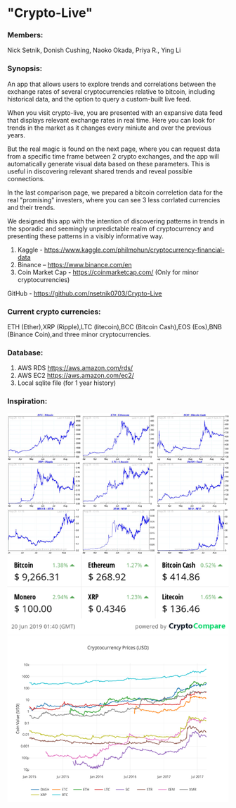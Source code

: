 # "Crypto-Live"


### Members: 
Nick Setnik, Donish Cushing, Naoko Okada, Priya R., Ying Li

### Synopsis: 
An app that allows users to explore trends and correlations between the exchange rates of several cryptocurrencies relative to bitcoin, including historical data, and the option to query a custom-built live feed.

When you visit crypto-live, you are presented with an expansive data feed that displays relevant exchange rates in real time. Here you can look for trends in the market as it changes every miniute and over the previous years.

But the real magic is found on the next page, where you can request data from a specific time frame between 2 crypto exchanges, and the app will automatically generate visual data based on these parameters. This is useful in discovering relevant shared trends and reveal possible connections.

In the last comparison page, we prepared a bitcoin correletion data for the real "promising" investers, where you can see 3 less corrlated currencies and their trends.

We designed this app with the intention of discovering patterns in trends in the sporadic and seemingly unpredictable realm of cryptocurrency and presenting these patterns in a visibly informative way.

1. Kaggle - https://www.kaggle.com/philmohun/cryptocurrency-financial-data
2. Binance – https://www.binance.com/en
3. Coin Market Cap - https://coinmarketcap.com/ (Only for minor cryptocurrencies)

GitHub - https://github.com/nsetnik0703/Crypto-Live

### Current crypto currencies:

ETH (Ether),XRP (Ripple),LTC (litecoin),BCC (Bitcoin Cash),EOS (Eos),BNB (Binance Coin),and three minor cryptocurrencies. 

### Database:
1. AWS RDS https://aws.amazon.com/rds/
2. AWS EC2 https://aws.amazon.com/ec2/
3. Local sqlite file (for 1 year history)

### Inspiration:
![Image of picture1](https://github.com/nsetnik0703/Crypto-Live/blob/master/Proposal/images/Picture1.png)
![Image of picture2](https://github.com/nsetnik0703/Crypto-Live/blob/master/Proposal/images/Picture2.png)
![Image of altcoin_prices_combined](https://github.com/nsetnik0703/Crypto-Live/blob/master/Proposal/images/altcoin_prices_combined.png)
